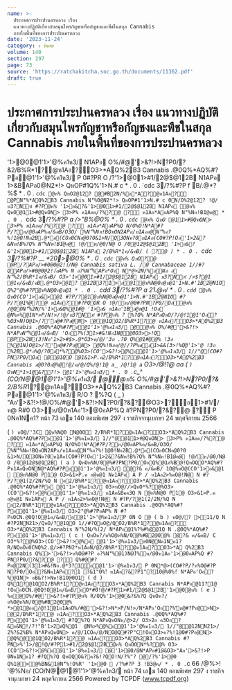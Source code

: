 ```yaml
---
name: >-
  ประกาศการประปานครหลวง เรื่อง
  แนวทางปฏิบัติเกี่ยวกับสมุนไพรกัญชาหรือกัญชงและพืชในสกุล Cannabis
  ภายในพื้นที่ของการประปานครหลวง
date: '2023-11-24'
category: ง พิเศษ
volume: 140
section: 297
page: 73
source: 'https://ratchakitcha.soc.go.th/documents/11362.pdf'
draft: true
---
```


# ประกาศการประปานครหลวง เรื่อง แนวทางปฏิบัติเกี่ยวกับสมุนไพรกัญชาหรือกัญชงและพืชในสกุล Cannabis ภายในพื้นที่ของการประปานครหลวง

'1>@0@1'1>'@%ค1ห3/ N1APอ O%/#@'>&?!>N?P0/?&2/B%R*1?@ห1Aอ?O3>*AQ%2B3 Cannabis .@0Q%*AQ%#?Pอ@1'1>'@%ค1ห3/ P 0#?PR O /?'1>@01>#1/2@$@12B N1APอ 1>&BAPอ0@N2*!> QหOP#1Q%'1>N.# c * . 0 . `cdc 3/?%#?P f B/.@*?%$์ * . 0 . `cdc ํ@ห% QหO2@12? @#B2N/%อ*A?@ห1Aอ? @PN'็%*AQ%2B3 Cannabis N'็%0@N2*!> QหOP#1'1>N.# c 0N/O%2@12? !@/ห3?Nฑ์ #?Pํ@ห% '1>อ&?&'1>@01>#1/2@$@12B N1APอ ํ@ห% QหO@11>#ํ@QหON> 3>P% ห1Aอค/?%?@ ? ห1Aอ*AอAP%Q N'็%Nห!B1ํ@ค@ * . 0 . `cdc 3/?%#?P _a />"B%@0% * . 0 . `cdc ํ@ห% QหO @11>#ํ@QหON> 3>P% ห1Aอค/?%?@ ? ห1Aอ*AอAP%Q N/O%O!N*A#?P/?ห/@0อAP%ค/&คB/O3O/ %N'็%Nห!BQหON2APอ/ห1Aออ@N'็%อ?%!1@0!Nอ2B.@*อ(COอ0CNอ@0?0&1>N/Q3ONค?0ห1Aอ(CO#?P!Oอ'1>2&?&Nห!B%?Q% N'็%Nห!B1ํ@ค@ !@/ห/@0/N@ O /0@12@$@12B '1>อ&?&'1>@01>#1/2@$@12B N1APอ 2/B%R*1ค/&คB/ ( ?@ ) * . 0 . `cdc 3/?%#?P __ *20>@0% * . 0 . `cdc ํ@ห% QหO?@ @P/?APอ/>#0@0@2!1์/N@ Cannabis sativa L. /0์ Cannabaceae 1//#?QAPอ/>#0@0@2!1์อAP% N อ?%N'็%APอ*Oอ N*@>2N/%อNอ อ N'็%2/B%R*1ค/&คB/ O3>'1>@01>#1/2@$@12B N1APอ ห3?Nฑ์ />$?@1 @1ค/&คB/คB.@*O3>@1? @12B3?1>อ@1ํ@ห%N@0อ@ห@1'1>N.#'1B2ํ@N1O Q%2"@%#?Pํ@ห%N@0อ@ห@1 * . 0 . `cdd 3/?%#?P a_ *21.@ค/ * . 0 . `cdd ํ@ห% QหO(CO'1>อ&>@1 #?P/?@1ํ@ห%N@0อ@ห@1'1>N.#'1B2ํ@N1O #?P/?@1%ํ@?@ ห1Aอ?#?PQOR O !@/ห/@0#?PN?P0/Oอํ@ห% /@QON'็%2N/%'1>อ&Q%@1#ํ@ '1>อ& ห1Aอ'1Bอ@ห@1 !Oอ ํ @N%>%@1N*>P/N!>/!@/ห3?Nฑ์ #?Pํ@ห% ? %?Q% N*APอQหO/?/@!1@1'Oอ?%O3>N)O@1>/?'ัห@#?Pอ@N> @@1QO2/B%R*1?@ ห1Aอ?O3>*AQ%2B3 Cannabis .@0Q%*AQ%#?Pอ@1'1>'@%ค1ห3/ @ํ@ห% O%/#@'>&?!> N*APอN'็%@1ค/&คB/ 'Oอ?%(31>#&!Nอ1N@@0O3>>!Q @P>2N(3!Nอ'1>2>#$>.@*O3>ค/@/'3อ .?0 Q%@1#ํ@@% !3อ %@1N)O@1>/?'ัห@#?Pอ@N> @Q%!Nอค/@//?P%คอ1>&&(3>!%Qํ@'1>'@ !3อ %2B.@*อ%@/?0อ*%?@%O3>(CO'>&?!>@%อ@1'1>'@%ค1ห3/ 1//"@(CO#?PN?P0/Oอ @@1QO @1&1>P.ค2/B%R*1?@ห1Aอ?O3>*AQ%2B3 Cannabis อ@0?0อํ@%@!@/ค/@/Q%/@!1@ a_ /@!1@ a` O3>/@!1@ aa ( ` ) OหN*1>1@&??!> @1'1>'@%ค1ห3/ * . 0 . `c_^ (CO/N@@1@1'1>'@%ค1ห3/ @ํ@ห% O%/#@'>&?!>N?P0/?& 2/B%R*1?@ห1Aอ?O3>*AQ%2B3 Cannabis .@0Q%*AQ%#?Pอ@1'1>'@%ค1ห3/ R/O ? %?Q ( _ ) "Aอ'>&?!>!@/O%/#@'>&?!>N?P0/?&?@O3>?อ1>#1//ห@ R#0 O3>ห/@0ห1Aอ'1>@0อAP%Q #?PN?P0/?&?@ ? P 0Nค1Nค1? หน้า 73 เลม 140 ตอนพิเศษ 297 ง ราชกิจจานุเบกษา 24 พฤศจิกายน 2566

( ` ) หO@/'3C ํ@ห%N@0 N@0O 2/B%R*1?@ห1Aอ?O3>*AQ%2B3 Cannabis .@0Q%*AQ%#?Pอ@1'1>'@%ค1ห3/ 1//"@@11>#ํ@QหON> 3>P% ห1Aอค/?%?@ ? ห1Aอ*AอAP%Q N/O%O!N*A#?P/?ห/@0อAP%ค/&คB/O3O/ %N'็%Nห!BQหON2APอ/ห1Aออ@N'็%อ?%!1@0!Nอ2B.@*อ(COอ0CNอ@0?0 &1>N/Q3ONค?0ห1Aอ(CO#?P!Oอ'1>2&?&Nห!B%?Q% N'็%Nห!B1ํ@ค@ !@/ห/@0/N@ O /0@12@$@12B ( a ) QหOห%N/0@%#?PN?P0/OอQ%@1อ%B@!QหOQO*AQ%#?Pห1AอQหONN@*AQ%#?Pอ@1'1>'@%ค1ห3/ ํ@?& ค/&คB/ 1O@%คO@(CO'1>อ&@1  ํ@ห%N@0 P1@ O3>&1>P.ค อ@ห@1 Nค1APอ A P / ห1Aอ2>%คO@!N@ N #?P/?@1(2/2N/%Q N อ2/B%R*1?@ห1Aอ?O3>*AQ%2B3 Cannabis .@0Q%*AQ%#?Pอ @1'1>'@%ค1ห3/ O3>หO@//>QหO*%?@%O3>(CO'>&?!>@%อ@1'1>'@%ค1ห3/ ห1Aอ&Bคค3Q N ํ@ห%N@0 P1@ O3>&1>P.ค อ@ห@1 Nค1APอ A P / ห1Aอ2>%คO@!N@ N #?P/?@1(2/2N/%Q N อ2/B%R*1?@ห1Aอ?O3>*AQ%2B3 Cannabis .@0Q%*AQ%#?Pอ@1'1>'@%ค1ห3/ O3>2"@%#?PอAP% N #?Pอ0CN.@0Q!O@1ค/&คB/อ@1'1>'@%ค1ห3/P 0N O @ ( b ) หO@/? >11/Q N #?P2NN21>/QหO/?@1QO 1//#?QหO@/QO2/B%R*1?@ห1Aอ? O3>*AQ%2B3 Cannabis N'็%2N/%(2/ N*APอ@1%?%#%@@1Q N .@0Q%*AQ%#?Pอ@1'1>'@%ค1ห3/ ( c ) QหOห?/ห%O@ห%N/0@%#B2@0@% ํ@?& ค/&คB/ C O3*%?@%O3>(CO'>&?!>@%อ @1'1>'@%ค1ห3/อ0N@Nค1Nค1? R/NQหOอ0CNQ%2.@/>#?PN2*ห1AอN/@2/B%R*1?@ห1Aอ?O3>*A Q%2B3 Cannabis Q%>'>&?!>ห%O@#?P อ?%N'็%@1)N@)ื%ห/@0ห1Aอ'1>@0อAP%Q #?PN?P0/?&?@ ? Q%#@#?Pอ@2N(31>#&!Nอ.@*3?1์อ@1'1>'@%ค1ห3/ P 0N*@>(CO#?P/?ห%O@#?P N?P0/Oอ?&Nค1APอ?1 ?&1"0%!์ ห1Aอ?&?P1"?10@%0%!์ N*APอ'Oอ?%@1N> อB&?!>Nห!B1O@0O1 ( d ) Q%1?@1QO2/B%R*1?@ห1Aอ?O3>*AQ%2B3 Cannabis N*APอ@11?1@ !Oออ0CN.@0Q!O@1ค/&คB/อO*#0์!@/#?P1>#1/2@$@12B'1>@0ํ@ห% ( e ) %อ@O%/#@'>&?!>#?Pํ@ห% R/OQ%'1>@0&?&%?Q QหOห?/ห%O@ห%N/0@%#B2@0@% *>@1@ออ/@!1@1ห1AอO%/#@'>&?!>N*>P/N!>/N*APอ'Oอ?%'ัห@#?Pอ@>N> @2/B%R*1?@ ห1Aอ?O3>*AQ%2B3 Cannabis .@0Q%*AQ%#?Pอ@1'1>'@%ค1ห3/ #?Q%?Q N*APอQหONห/@>2/ O3>2อ ค3Oอ?&อ&N!/?!"B'1>2ค์Q%@1 ํ @N%>%@%อ@1'1>'@%ค1ห3/ 1//"@@12NN21>/ 2%?&2%B% N*APอQหON> ค/@/1COค/@/NO@Q#?P"C!OอO3>อ?%!1@0#?Pอ@N> @Q%@@1QO2/B%R*1?@ ห1Aอ?O3>*AQ%2B3 Cannabis #?PN>%'1>/@!@/#?P1>#1/2@$@12Bํ@ห% QหOON*%?@% O3>(CO'>&?!>@%อ@1'1>'@%ค1ห3/ @'1>@0/@N*APอ#1@&O3>"Aอ'>&?!>P 0Nค1Nค1? #?Q%?Q QหOQO&?ค?&!?QO!N/?%"? @/?%'1>@0 Q%1@>@%BN&1@N'็%!O%R' '1>@0  /?%#?P 3 !B3@ค/ * . 0 . `c 66 /@%>! '@%Nอ/ (CO/N@@1@1'1>'@%ค1ห3/ หน้า 74 เลม 140 ตอนพิเศษ 297 ง ราชกิจจานุเบกษา 24 พฤศจิกายน 2566 Powered by TCPDF (www.tcpdf.org)
